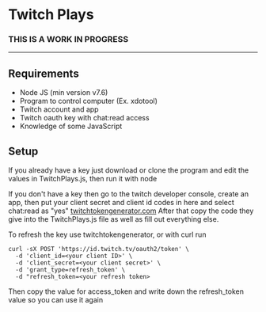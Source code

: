 # Twitch Plays

### THIS IS A WORK IN PROGRESS

---

## Requirements

- Node JS (min version v7.6)
- Program to control computer (Ex. xdotool)
- Twitch account and app
- Twitch oauth key with chat:read access
- Knowledge of some JavaScript

## Setup

If you already have a key just download or clone the program and edit the values in TwitchPlays.js, then run it with node

If you don't have a key then go to the twitch developer console, create an app, then put your client secret and client id codes in here and select chat:read as "yes" [twitchtokengenerator.com](https://twitchtokengenerator.com/)
After that copy the code they give into the TwitchPlays.js file as well as fill out everything else.

To refresh the key use twitchtokengenerator, or
with curl run

```
curl -sX POST 'https://id.twitch.tv/oauth2/token' \
  -d 'client_id=<your client ID>' \
  -d 'client_secret=<your client secret>' \
  -d 'grant_type=refresh_token' \
  -d "refresh_token=<your refresh token>
```

Then copy the value for access_token and write down the refresh_token value so you can use it again
